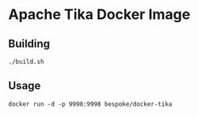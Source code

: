 # Apache Tika Docker Image

## Building
`./build.sh`

## Usage
`docker run -d -p 9998:9998 bespoke/docker-tika`

